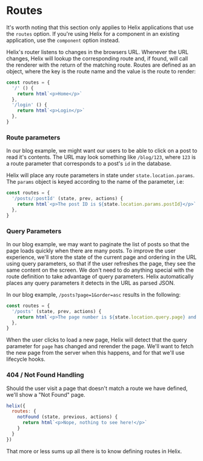 # Routes

It's worth noting that this section only applies to Helix applications that use the `routes` option. If you're using Helix for a component in an existing application, use the `component` option instead.

Helix's router listens to changes in the browsers URL. Whenever the URL changes, Helix will lookup the corresponding route and, if found, will call the renderer with the return of the matching route. Routes are defined as an object, where the key is the route name and the value is the route to render:

```javascript
const routes = {
  '/' () {
    return html`<p>Home</p>`
  },
  '/login' () {
    return html`<p>Login</p>`
  },
}
```

### Route parameters

In our blog example, we might want our users to be able to click on a post to read it's contents. The URL may look something like `/blog/123`, where `123` is a route parameter that corresponds to a post's `id` in the database.

Helix will place any route parameters in state under `state.location.params`. The `params` object is keyed according to the name of the parameter, i.e:

```javascript
const routes = {
  '/posts/:postId' (state, prev, actions) {
    return html`<p>The post ID is ${state.location.params.postId}</p>`
  },
}
```

### Query Parameters

In our blog example, we may want to paginate the list of posts so that the page loads quickly when there are many posts. To improve the user experience, we'll store the state of the current page and ordering in the URL using query parameters, so that if the user refreshes the page, they see the same content on the screen. We don't need to do anything special with the route definition to take advantage of query parameters. Helix automatically places any query parameters it detects in the URL as parsed JSON.

In our blog example, `/posts?page=1&order=asc` results in the following:

```javascript
const routes = {
  '/posts' (state, prev, actions) {
    return html`<p>The page number is ${state.location.query.page} and the order is ${state.location.query.order}</p>`
  },
}
```

When the user clicks to load a new page, Helix will detect that the query parameter for `page` has changed and rerender the page. We'll want to fetch the new page from the server when this happens, and for that we'll use lifecycle hooks.

### 404 / Not Found Handling

Should the user visit a page that doesn't match a route we have defined, we'll show a "Not Found" page. 

```javascript
helix({
  routes: {
    notFound (state, previous, actions) {
      return html`<p>Nope, nothing to see here!</p>`
    }
  }
})
```

That more or less sums up all there is to know defining routes in Helix.